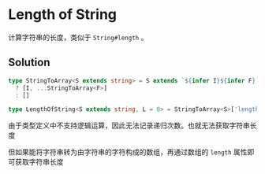 # Length of String

计算字符串的长度，类似于 `String#length` 。

## Solution

```ts
type StringToArray<S extends string> = S extends `${infer I}${infer F}`
  ? [I, ...StringToArray<F>]
  : []

type LengthOfString<S extends string, L = 0> = StringToArray<S>['length']
```

由于类型定义中不支持逻辑运算，因此无法记录递归次数。也就无法获取字符串长度

但如果能将字符串转为由字符串的字符构成的数组，再通过数组的 `length` 属性即可获取字符串长度
